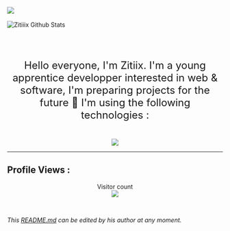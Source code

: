 <a href=""><img src="https://cdn.discordapp.com/attachments/972492254864355398/972531512459264080/banner_shellcats.png"  /></a>
<br/>
<br />
<img align="left" alt="Zitiiix Github Stats" src="https://github-readme-stats.vercel.app/api?username=Zitiiix&theme=dracula&show_icons=true&hide_border=true" />

<br />
<br />
<br />


<p align="center" style="font-size: 24px;">Hello everyone, I'm Zitiix. I'm a young apprentice developper interested in web & software, I'm preparing projects for the future 🚀 I'm using the following technologies : </p>
<br />

<div align="center">
 <a href="https://github.com/Zitiiix">
  <img src="https://skillicons.dev/icons?i=js,html,css,nodejs,python,cs,c,php,mysql,vscode,bots,git,linux&theme=light">
</a>
</div>


***

## Profile Views :
<p align="center"> 
  Visitor count<br>
  <img src="https://profile-counter.glitch.me/Zitiiix/count.svg" />
</p>

<br/>

_This [README.md](https://github.com/Zitiiix/Zitiiix "README.md") can be edited by his author at any moment._

